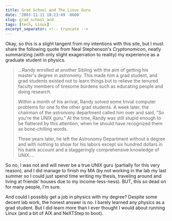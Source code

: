 ```yaml
---
title: Grad School and The Linux Guru
date: '2003-11-11 18:23:49 -0600'
slug: grad_school_and
tags: [tech, Linux]
excerpt_separator: <!-- truncate -->
---
```


Okay, so this is a slight tangent from my intentions with this site, but I must
share the following quote from Neal Stephenson's _Cryptonomicon_, neatly
summarizing (with only slight exagerration to reality) my experience as a
graduate student in physics.

<!-- truncate -->

> &hellip;Randy enrolled at another Sibling with the aim of getting his master's
degree in astronomy. This made him a grad student, and grad students existed not
to learn things but to relieve the tenured faculty members of tiresome burdens
such as educating people and doing research.
>
> Within a month of his arrival, Randy solved some trivial computer problems for
one fo the other grad students. A week later, the chairman of the astronomy
department called him over and said, "So you're the UNIX guru." At the time,
Randy was still stupid enough to be flattered by this attention, when he should
have recognized them as bone-chilling words.
>
> Three years later, he left the Astronomy Department without a degree and with
nothing to show for his labors except six hundred dollars in his bank account
and a staggeringly comprehensive knowledge of UNIX.&hellip;

So no, I was not and will never be a true UNIX guru (partially for this very
reason), and I did manage to finish my MA (by not working in the lab my last
summer so I could just spend time writing my thesis, traveling around and living
at friends' houses due to my income-less-ness). BUT, this so dead on for many
people, I'm sure.

And could I possibly get a job in physics with my degree? Despite some decent
lab work, the honest answer is no. I barely learned any physics as a grad
student. But I did learn more than I ever thought I would about running Linux
(and a bit of AIX and NeXTStep to boot).
